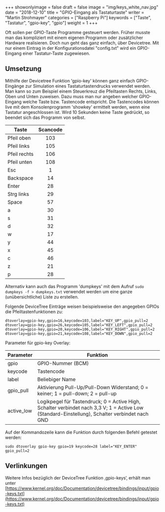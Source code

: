 +++
showonlyimage = false
draft = false
image = "img/keys_white_nav.jpg"
date = "2018-12-10"
title = "GPIO-Eingang als Tastaturtaste"
writer = "Martin Strohmayer"
categories = ["Raspberry Pi"]
keywords = ["Taste", "Tastatur", "gpio-key", "gpio"]
weight = 1
+++


Oft sollen per GPIO-Taste Programme gesteuert werden. Früher musste man das kompliziert mit einem eigenen Programm oder zusätzlicher Hardware realisieren. Doch nun geht das ganz einfach, über Devicetree. Mit nur einem Eintrag in der Konfigurationsdatei "config.txt" wird ein GPIO-Eingang einer Tastatur-Taste zugewiesen.
<!--more-->

## Umsetzung

Mithilfe der Devicetree Funktion 'gpio-key' können ganz einfach GPIO-Eingänge zur Simulation eines Tastaturtastendrucks verwendet werden. Man kann so zum Beispiel einem Steuerkreuz die Pfeiltasten Rechts, Links, Oben und Unten zuweisen. Dazu muss man nur angeben welcher GPIO-Eingang welche Taste bzw. Tastencode entspricht. Die Tastencodes können live mit dem Konsolenprogramm 'showkey' ermittelt werden, wenn eine Tastatur angeschlossen ist. Wird 10 Sekunden keine Taste gedrückt, so beendet sich das Programm von selbst.

| Taste         | Scancode |
| ------------- |:--------:|
| Pfeil oben    | 103      |
| Pfeil links   | 105      |
| Pfeil rechts  | 106      |
| Pfeil unten   | 108      |
| Esc           | 1        |
| Backspace     | 14       |
| Enter         | 28       |
| Strg links    | 29       |
| Space         | 57       |
| a   | 30     |
| s   | 31     |
| d   | 32     |
| w   | 17     |
| y   | 44     |
| x   | 45     |
| c   | 46     |
| z   | 21     |
| p   | 28     |

Alternativ kann auch das Programm 'dumpkeys' mit dem Aufruf ``sudo dumpkeys -f > dumpkeys.txt`` verwendet werden um eine ganze (unübersichtliche) Liste zu erstellen.

Folgende DeviceTree Einträge weisen beispielsweise den angegeben GPIOs die Pfeiltastenfunktionen zu:

```
dtoverlay=gpio-key,gpio=16,keycode=103,label="KEY_UP",gpio_pull=2
dtoverlay=gpio-key,gpio=26,keycode=105,label="KEY_LEFT",gpio_pull=2
dtoverlay=gpio-key,gpio=20,keycode=106,label="KEY_RIGHT",gpio_pull=2
dtoverlay=gpio-key,gpio=21,keycode=108,label="KEY_DOWN",gpio_pull=2
```

Parameter für gpio-key Overlay:

| Parameter     | Funktion |
| ------------- |----------|
| gpio          | GPIO-Nummer (BCM)  |
| keycode       |  Tastencode        |
| label         |  Beliebiger Name   |
| gpio_pull     |  Aktivierung Pull-Up/Pull-Down Widerstand; 0 = keiner; 1 = pull-down; 2 = pull-up     |
| active_low    |  Logikpegel für Tastendruck; 0 = Active High, Schalter verbindet nach 3,3 V; 1 = Active Low (Standard-Einstellung), Schalter verbindet nach GND     |


Auf der Kommandozeile kann die Funktion durch folgenden Befehl getestet werden:
```
sudo dtoverlay gpio-key gpio=19 keycode=28 label="KEY_ENTER" gpio_pull=2
```

## Verlinkungen

Weitere Infos bezüglich der DeviceTree Funktion ‚gpio-keys‘, erhält man unter [https://www.kernel.org/doc/Documentation/devicetree/bindings/input/gpio-keys.txt](https://www.kernel.org/doc/Documentation/devicetree/bindings/input/gpio-keys.txt) 





